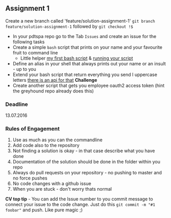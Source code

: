 ## Assignment 1
Create a new branch called 'feature/solution-assignment-1' `git branch feature/solution-assignment-1` followed by `git checkout !$`

* In your pdtspa repo go to the Tab `Issues` and create an issue for the following tasks
* Create a simple `bash` script that prints on your name and your favourite fruit to command line
  * Little helper [my first bash script](http://www.linuxcommand.org/wss0010.php) & [running your script](http://askubuntu.com/questions/229589/how-to-make-a-file-e-g-a-sh-script-executable-so-it-can-be-ran-from-termina)
* Define an alias in your shell that always prints out your name or an insult - up to you
* Extend your bash script that return everything you send I uppercase letters [there is an api for that](http://shoutcloud.io/)
**Challenge**
* Create another script that gets you employee oauth2 access token (hint the greyhound repo already does this)

### Deadline
13.07.2016

### Rules of Engagement
1. Use as much as you can the commandline
2. Add code also to the repository
3. Not finding a solution is okay - in that case describe what you have done
4. Documentation of the solution should be done in the folder within you repo
5. Always do pull requests on your repository - no pushing to master and no force pushes
6. No code changes with a github issue
7. When you are stuck - don't worry thats normal

**CV top tip** - You can add the Issue number to you commit message to connect your issue to the code change. Just do this `git commit -m "#1 foobar"` and push. Like pure magic ;)
